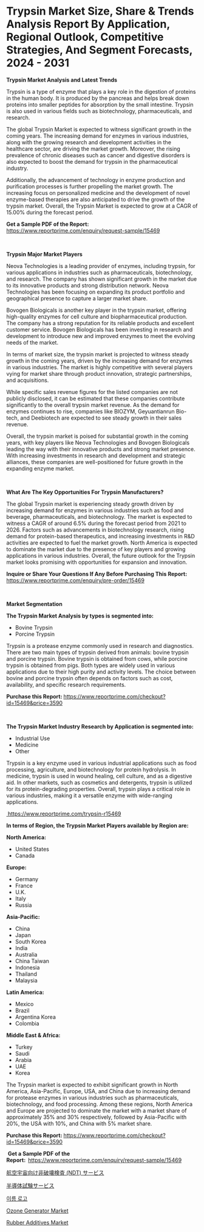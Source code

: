 <p><h1>Trypsin Market Size, Share & Trends Analysis Report By Application, Regional Outlook, Competitive Strategies, And Segment Forecasts, 2024 - 2031</h1></p><p><strong>Trypsin Market Analysis and Latest Trends</strong></p>
<p><p>Trypsin is a type of enzyme that plays a key role in the digestion of proteins in the human body. It is produced by the pancreas and helps break down proteins into smaller peptides for absorption by the small intestine. Trypsin is also used in various fields such as biotechnology, pharmaceuticals, and research.</p><p>The global Trypsin Market is expected to witness significant growth in the coming years. The increasing demand for enzymes in various industries, along with the growing research and development activities in the healthcare sector, are driving the market growth. Moreover, the rising prevalence of chronic diseases such as cancer and digestive disorders is also expected to boost the demand for trypsin in the pharmaceutical industry.</p><p>Additionally, the advancement of technology in enzyme production and purification processes is further propelling the market growth. The increasing focus on personalized medicine and the development of novel enzyme-based therapies are also anticipated to drive the growth of the trypsin market. Overall, the Trypsin Market is expected to grow at a CAGR of 15.00% during the forecast period.</p></p>
<p><strong>Get a Sample PDF of the Report:&nbsp;</strong> <a href="https://www.reportprime.com/enquiry/request-sample/15469">https://www.reportprime.com/enquiry/request-sample/15469</a></p>
<p>&nbsp;</p>
<p><strong>Trypsin Major Market Players</strong></p>
<p><p>Neova Technologies is a leading provider of enzymes, including trypsin, for various applications in industries such as pharmaceuticals, biotechnology, and research. The company has shown significant growth in the market due to its innovative products and strong distribution network. Neova Technologies has been focusing on expanding its product portfolio and geographical presence to capture a larger market share.</p><p>Bovogen Biologicals is another key player in the trypsin market, offering high-quality enzymes for cell culture and biopharmaceutical production. The company has a strong reputation for its reliable products and excellent customer service. Bovogen Biologicals has been investing in research and development to introduce new and improved enzymes to meet the evolving needs of the market.</p><p>In terms of market size, the trypsin market is projected to witness steady growth in the coming years, driven by the increasing demand for enzymes in various industries. The market is highly competitive with several players vying for market share through product innovation, strategic partnerships, and acquisitions.</p><p>While specific sales revenue figures for the listed companies are not publicly disclosed, it can be estimated that these companies contribute significantly to the overall trypsin market revenue. As the demand for enzymes continues to rise, companies like BIOZYM, Geyuantianrun Bio-tech, and Deebiotech are expected to see steady growth in their sales revenue.</p><p>Overall, the trypsin market is poised for substantial growth in the coming years, with key players like Neova Technologies and Bovogen Biologicals leading the way with their innovative products and strong market presence. With increasing investments in research and development and strategic alliances, these companies are well-positioned for future growth in the expanding enzyme market.</p></p>
<p>&nbsp;</p>
<p><strong>What Are The Key Opportunities For Trypsin Manufacturers?</strong></p>
<p><p>The global Trypsin market is experiencing steady growth driven by increasing demand for enzymes in various industries such as food and beverage, pharmaceuticals, and biotechnology. The market is expected to witness a CAGR of around 6.5% during the forecast period from 2021 to 2026. Factors such as advancements in biotechnology research, rising demand for protein-based therapeutics, and increasing investments in R&D activities are expected to fuel the market growth. North America is expected to dominate the market due to the presence of key players and growing applications in various industries. Overall, the future outlook for the Trypsin market looks promising with opportunities for expansion and innovation.</p></p>
<p><strong>Inquire or Share Your Questions If Any Before Purchasing This Report:</strong> <a href="https://www.reportprime.com/enquiry/pre-order/15469">https://www.reportprime.com/enquiry/pre-order/15469</a></p>
<p>&nbsp;</p>
<p><strong>Market Segmentation</strong></p>
<p><strong>The Trypsin Market Analysis by types is segmented into:</strong></p>
<p><ul><li>Bovine Trypsin</li><li>Porcine Trypsin</li></ul></p>
<p><p>Trypsin is a protease enzyme commonly used in research and diagnostics. There are two main types of trypsin derived from animals: bovine trypsin and porcine trypsin. Bovine trypsin is obtained from cows, while porcine trypsin is obtained from pigs. Both types are widely used in various applications due to their high purity and activity levels. The choice between bovine and porcine trypsin often depends on factors such as cost, availability, and specific research requirements.</p></p>
<p><strong>Purchase this Report:&nbsp;</strong><a href="https://www.reportprime.com/checkout?id=15469&price=3590">https://www.reportprime.com/checkout?id=15469&price=3590</a></p>
<p>&nbsp;</p>
<p><strong>The Trypsin Market Industry Research by Application is segmented into:</strong></p>
<p><ul><li>Industrial Use</li><li>Medicine</li><li>Other</li></ul></p>
<p><p>Trypsin is a key enzyme used in various industrial applications such as food processing, agriculture, and biotechnology for protein hydrolysis. In medicine, trypsin is used in wound healing, cell culture, and as a digestive aid. In other markets, such as cosmetics and detergents, trypsin is utilized for its protein-degrading properties. Overall, trypsin plays a critical role in various industries, making it a versatile enzyme with wide-ranging applications.</p></p>
<p><a href="https://www.reportprime.com/trypsin-r15469">&nbsp;https://www.reportprime.com/trypsin-r15469</a></p>
<p><strong>In terms of Region, the Trypsin Market Players available by Region are:</strong></p>
<p>
    <p> <strong> North America: </strong>
        <ul>
            <li>United States</li>
            <li>Canada</li>
        </ul>
        </p> 
    <p> <strong> Europe: </strong>
        <ul>
            <li>Germany</li>
            <li>France</li>
            <li>U.K.</li>
            <li>Italy</li>
            <li>Russia</li>
        </ul>
        </p> 
    <p> <strong> Asia-Pacific: </strong>
        <ul>
            <li>China</li>
            <li>Japan</li>
            <li>South Korea</li>
            <li>India</li>
            <li>Australia</li>
            <li>China Taiwan</li>
            <li>Indonesia</li>
            <li>Thailand</li>
            <li>Malaysia</li>
        </ul>
        </p> 
    <p> <strong> Latin America: </strong>
        <ul>
            <li>Mexico</li>
            <li>Brazil</li>
            <li>Argentina Korea</li>
            <li>Colombia</li>
        </ul>
        </p> 
    <p> <strong> Middle East & Africa: </strong>
        <ul>
            <li>Turkey</li>
            <li>Saudi</li>
            <li>Arabia</li>
            <li>UAE</li>
            <li>Korea</li>
        </ul>
    </p>
    </p>
<p><p>The Trypsin market is expected to exhibit significant growth in North America, Asia-Pacific, Europe, USA, and China due to increasing demand for protease enzymes in various industries such as pharmaceuticals, biotechnology, and food processing. Among these regions, North America and Europe are projected to dominate the market with a market share of approximately 35% and 30% respectively, followed by Asia-Pacific with 20%, the USA with 10%, and China with 5% market share.</p></p>
<p><strong>Purchase this Report: </strong><a href="https://www.reportprime.com/checkout?id=15469&price=3590">https://www.reportprime.com/checkout?id=15469&price=3590</a></p>
<p>&nbsp;<strong>Get a Sample PDF of the Report:&nbsp;&nbsp;</strong><a href="https://www.reportprime.com/enquiry/request-sample/15469">https://www.reportprime.com/enquiry/request-sample/15469</a></p>
<p><strong></strong></p>
<p><p><a href="https://github.com/RudySimonis2023/Market-Research-Report-List-1/blob/main/840047881746.md">航空宇宙向け非破壊検査 (NDT) サービス</a></p><p><a href="https://github.com/mm14022023/Market-Research-Report-List-1/blob/main/873033481745.md">半導体試験サービス</a></p><p><a href="https://github.com/JosefaRice/Market-Research-Report-List-1/blob/main/303708876157.md">이름 로고</a></p><p><a href="https://github.com/AnnChovey2023/Market-Research-Report-List-1/blob/main/ozone-generator-market.md">Ozone Generator Market</a></p><p><a href="https://github.com/ZackaryHalvorson2023/Market-Research-Report-List-1/blob/main/rubber-additives-market.md">Rubber Additives Market</a></p></p>